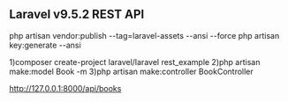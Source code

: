 Laravel v9.5.2 REST API
-----------------------
php artisan vendor:publish --tag=laravel-assets --ansi --force
php artisan key:generate --ansi

1)composer create-project laravel/laravel rest_example
2)php artisan make:model Book -m
3)php artisan make:controller BookController

http://127.0.0.1:8000/api/books

